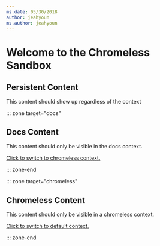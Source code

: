 ```yaml
---
ms.date: 05/30/2018
author: jeahyoun
ms.author: jeahyoun
---
```

# Welcome to the Chromeless Sandbox

## Persistent Content

This content should show up regardless of the context

::: zone target="docs"

## Docs Content

This content should only be visible in the docs context.

[Click to switch to chromeless context.](?context=chromeless-sandbox/chromeless)

::: zone-end

::: zone target="chromeless"

## Chromeless Content

This content should only be visible in a chromeless context.

[Click to switch to default context.](?context=)

::: zone-end